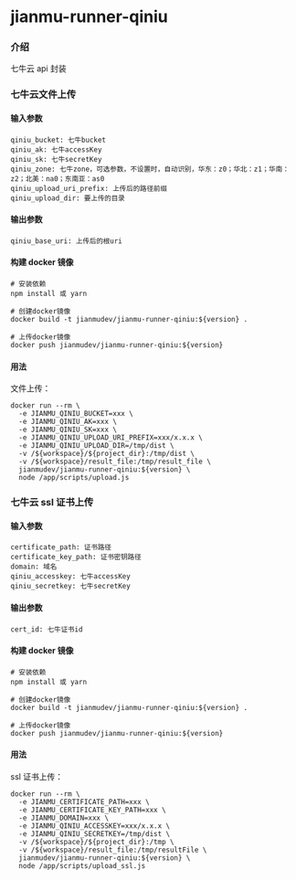 # jianmu-runner-qiniu

### 介绍

七牛云 api 封装

### 七牛云文件上传

#### 输入参数

```
qiniu_bucket: 七牛bucket
qiniu_ak: 七牛accessKey
qiniu_sk: 七牛secretKey
qiniu_zone: 七牛zone，可选参数，不设置时，自动识别，华东：z0；华北：z1；华南：z2；北美：na0；东南亚：as0
qiniu_upload_uri_prefix: 上传后的路径前缀
qiniu_upload_dir: 要上传的目录
```

#### 输出参数

```
qiniu_base_uri: 上传后的根uri
```

#### 构建 docker 镜像

```
# 安装依赖
npm install 或 yarn

# 创建docker镜像
docker build -t jianmudev/jianmu-runner-qiniu:${version} .

# 上传docker镜像
docker push jianmudev/jianmu-runner-qiniu:${version}
```

#### 用法

文件上传：

```
docker run --rm \
  -e JIANMU_QINIU_BUCKET=xxx \
  -e JIANMU_QINIU_AK=xxx \
  -e JIANMU_QINIU_SK=xxx \
  -e JIANMU_QINIU_UPLOAD_URI_PREFIX=xxx/x.x.x \
  -e JIANMU_QINIU_UPLOAD_DIR=/tmp/dist \
  -v /${workspace}/${project_dir}:/tmp/dist \
  -v /${workspace}/result_file:/tmp/result_file \
  jianmudev/jianmu-runner-qiniu:${version} \
  node /app/scripts/upload.js
```

### 七牛云 ssl 证书上传

#### 输入参数

```
certificate_path: 证书路径
certificate_key_path: 证书密钥路径
domain: 域名
qiniu_accesskey: 七牛accessKey
qiniu_secretkey: 七牛secretKey
```

#### 输出参数

```
cert_id: 七牛证书id
```

#### 构建 docker 镜像

```
# 安装依赖
npm install 或 yarn

# 创建docker镜像
docker build -t jianmudev/jianmu-runner-qiniu:${version} .

# 上传docker镜像
docker push jianmudev/jianmu-runner-qiniu:${version}
```

####

#### 用法

ssl 证书上传：

```
docker run --rm \
  -e JIANMU_CERTIFICATE_PATH=xxx \
  -e JIANMU_CERTIFICATE_KEY_PATH=xxx \
  -e JIANMU_DOMAIN=xxx \
  -e JIANMU_QINIU_ACCESSKEY=xxx/x.x.x \
  -e JIANMU_QINIU_SECRETKEY=/tmp/dist \
  -v /${workspace}/${project_dir}:/tmp \
  -v /${workspace}/result_file:/tmp/resultFile \
  jianmudev/jianmu-runner-qiniu:${version} \
  node /app/scripts/upload_ssl.js
```
